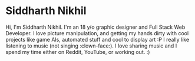 # Siddharth Nikhil
Hi, I'm Siddharth Nikhil. I'm an 18 y/o graphic designer and Full Stack Web Developer. I love picture manipulation, and getting my hands dirty with cool projects like game AIs, automated stuff and cool to display art :P I really like listening to music (not singing :clown-face:). I love sharing music and I spend my time either on Reddit, YouTube, or working out. :)